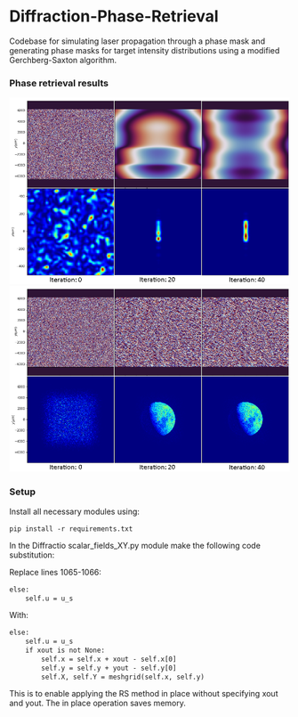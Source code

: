 # Diffraction-Phase-Retrieval
Codebase for simulating laser propagation through a phase mask and generating phase masks for target intensity distributions using a modified Gerchberg-Saxton algorithm.

### Phase retrieval results
![plot](./report_images/line_target_results.png)
![plot](./report_images/moon_target_results.png)

### Setup
Install all necessary modules using:

    pip install -r requirements.txt

In the Diffractio scalar_fields_XY.py module make the following code substitution:

Replace lines 1065-1066:

    else:
        self.u = u_s

With:

    else:
        self.u = u_s
        if xout is not None:
            self.x = self.x + xout - self.x[0]
            self.y = self.y + yout - self.y[0]
            self.X, self.Y = meshgrid(self.x, self.y)

This is to enable applying the RS method in place without specifying xout and yout. The in place operation saves memory.